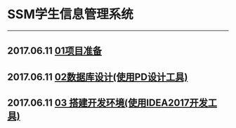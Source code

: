 # SSM学生信息管理系统  

---

## 2017.06.11 [01项目准备](../docs/Project_begin.md#eslint)  

## 2017.06.11 [02数据库设计(使用PD设计工具)](../docs/Database_design.md#eslint)  

## 2017.06.11 [03 搭建开发环境(使用IDEA2017开发工具)](../docs/Build_environment.md#eslint) 
 
